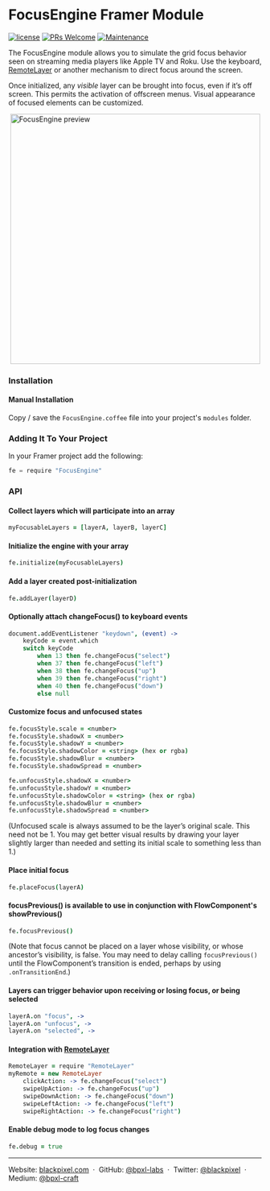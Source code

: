 # FocusEngine Framer Module

[![license](https://img.shields.io/github/license/bpxl-labs/RemoteLayer.svg)](https://opensource.org/licenses/MIT)
[![PRs Welcome](https://img.shields.io/badge/PRs-welcome-brightgreen.svg)](.github/CONTRIBUTING.md)
[![Maintenance](https://img.shields.io/maintenance/yes/2017.svg)]()

The FocusEngine module allows you to simulate the grid focus behavior seen on streaming media players like Apple TV and Roku. Use the keyboard, [RemoteLayer](https://github.com/bpxl-labs/RemoteLayer) or another mechanism to direct focus around the screen.

Once initialized, any _visible_ layer can be brought into focus, even if it’s off screen. This permits the activation of offscreen menus. Visual appearance of focused elements can be customized.

<img src="https://cloud.githubusercontent.com/assets/935/23135402/18b99578-f75e-11e6-9795-b619b40ddd4a.gif" width="497" style="display: block; margin: auto" alt="FocusEngine preview" />

### Installation

#### Manual Installation

Copy / save the `FocusEngine.coffee` file into your project's `modules` folder.

### Adding It To Your Project

In your Framer project add the following:

```javascript
fe = require "FocusEngine"
```

### API

#### Collect layers which will participate into an array
	
```coffeescript
myFocusableLayers = [layerA, layerB, layerC]
```

#### Initialize the engine with your array
```coffeescript
fe.initialize(myFocusableLayers)
```

#### Add a layer created post-initialization
```coffeescript
fe.addLayer(layerD)
```

#### Optionally attach changeFocus() to keyboard events
```coffeescript
document.addEventListener "keydown", (event) ->
	keyCode = event.which
	switch keyCode
		when 13 then fe.changeFocus("select")
		when 37 then fe.changeFocus("left")
		when 38 then fe.changeFocus("up")
		when 39 then fe.changeFocus("right")
		when 40 then fe.changeFocus("down")
		else null
```

#### Customize focus and unfocused states
```coffeescript
fe.focusStyle.scale = <number>
fe.focusStyle.shadowX = <number>
fe.focusStyle.shadowY = <number>
fe.focusStyle.shadowColor = <string> (hex or rgba)
fe.focusStyle.shadowBlur = <number>
fe.focusStyle.shadowSpread = <number>

fe.unfocusStyle.shadowX = <number>
fe.unfocusStyle.shadowY = <number>
fe.unfocusStyle.shadowColor = <string> (hex or rgba)
fe.unfocusStyle.shadowBlur = <number>
fe.unfocusStyle.shadowSpread = <number>
```

(Unfocused scale is always assumed to be the layer’s original scale. This need not be 1. You may get better visual results by drawing your layer slightly larger than needed and setting its initial scale to something less than 1.)

#### Place initial focus
```coffeescript
fe.placeFocus(layerA)
```

#### focusPrevious() is available to use in conjunction with FlowComponent's showPrevious()
```coffeescript
fe.focusPrevious()
```

(Note that focus cannot be placed on a layer whose visibility, or whose ancestor’s visibility, is false. You may need to delay calling `focusPrevious()` until the FlowComponent’s transition is ended, perhaps by using `.onTransitionEnd`.)

#### Layers can trigger behavior upon receiving or losing focus, or being selected
```coffeescript
layerA.on "focus", ->
layerA.on "unfocus", ->
layerA.on "selected", ->
```

#### Integration with [RemoteLayer](https://github.com/bpxl-labs/RemoteLayer)
```coffeescript
RemoteLayer = require "RemoteLayer"
myRemote = new RemoteLayer
	clickAction: -> fe.changeFocus("select")
	swipeUpAction: -> fe.changeFocus("up")
	swipeDownAction: -> fe.changeFocus("down")
	swipeLeftAction: -> fe.changeFocus("left")
	swipeRightAction: -> fe.changeFocus("right")
```

#### Enable debug mode to log focus changes
```coffeescript
fe.debug = true
```

---

Website: [blackpixel.com](https://blackpixel.com) &nbsp;&middot;&nbsp;
GitHub: [@bpxl-labs](https://github.com/bpxl-labs/) &nbsp;&middot;&nbsp;
Twitter: [@blackpixel](https://twitter.com/blackpixel) &nbsp;&middot;&nbsp;
Medium: [@bpxl-craft](https://medium.com/bpxl-craft)
